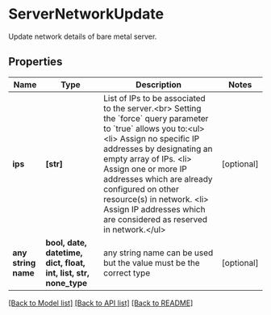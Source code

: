 # ServerNetworkUpdate

Update network details of bare metal server.

## Properties
Name | Type | Description | Notes
------------ | ------------- | ------------- | -------------
**ips** | **[str]** | List of IPs to be associated to the server.&lt;br&gt; Setting the &#x60;force&#x60; query parameter to &#x60;true&#x60; allows you to:&lt;ul&gt; &lt;li&gt; Assign no specific IP addresses by designating an empty array of IPs. &lt;li&gt; Assign one or more IP addresses which are already configured on other resource(s) in network. &lt;li&gt; Assign IP addresses which are considered as reserved in network.&lt;/ul&gt; | [optional] 
**any string name** | **bool, date, datetime, dict, float, int, list, str, none_type** | any string name can be used but the value must be the correct type | [optional]

[[Back to Model list]](../README.md#documentation-for-models) [[Back to API list]](../README.md#documentation-for-api-endpoints) [[Back to README]](../README.md)



